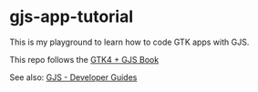 # gjs-app-tutorial

This is my playground to learn how to code GTK apps with GJS.

This repo follows the [GTK4 + GJS Book](https://rmnvgr.gitlab.io/gtk4-gjs-book/)

See also: [GJS - Developer Guides](https://gjs.guide/)
